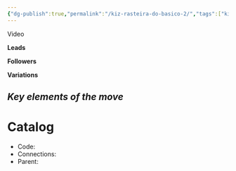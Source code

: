 ```yaml
---
{"dg-publish":true,"permalink":"/kiz-rasteira-do-basico-2/","tags":["kizomba/step","todo"],"created":"2025-01-29T15:49:38.523-05:00","updated":"2025-06-05T09:17:11.323-04:00"}
---
```



Video

**Leads**

**Followers**

**Variations**

*Key elements of the move*
- 

# Catalog

- Code: 
- Connections: 
- Parent: 